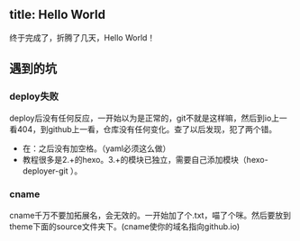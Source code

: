title: Hello World
---
终于完成了，折腾了几天，Hello World！

## 遇到的坑

### deploy失败

deploy后没有任何反应，一开始以为是正常的，git不就是这样嘛，然后到io上一看404，到github上一看，仓库没有任何变化。查了以后发现，犯了两个错。
 
- 在：之后没有加空格。（yaml必须这么做）
- 教程很多是2.+的hexo。3.+的模块已独立，需要自己添加模块（hexo-deployer-git ）。

### cname

cname千万不要加拓展名，会无效的。一开始加了个.txt，喵了个咪。然后要放到theme下面的source文件夹下。(cname使你的域名指向github.io)

